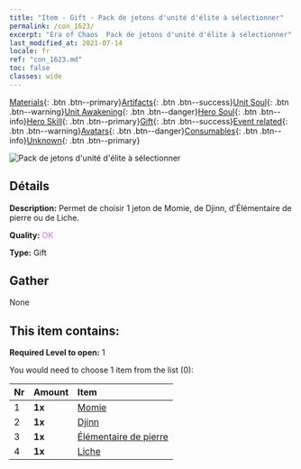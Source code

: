 ```yaml
---
title: "Item - Gift - Pack de jetons d'unité d'élite à sélectionner"
permalink: /con_1623/
excerpt: "Era of Chaos  Pack de jetons d'unité d'élite à sélectionner"
last_modified_at: 2021-07-14
locale: fr
ref: "con_1623.md"
toc: false
classes: wide
---
```

 [Materials](/ItemsFR/){: .btn .btn--primary}[Artifacts](/ItemsFR/Artifacts/){: .btn .btn--success}[Unit Soul](/ItemsFR/UnitSoul/){: .btn .btn--warning}[Unit Awakening](/ItemsFR/UnitAwakening/){: .btn .btn--danger}[Hero Soul](/ItemsFR/HeroSoul/){: .btn .btn--info}[Hero Skill](/ItemsFR/HeroSkill/){: .btn .btn--primary}[Gift](/ItemsFR/Gift/){: .btn .btn--success}[Event related](/ItemsFR/Events/){: .btn .btn--warning}[Avatars](/ItemsFR/Avatars/){: .btn .btn--danger}[Consumables](/ItemsFR/Consumables/){: .btn .btn--info}[Unknown](/ItemsFR/Unknown/){: .btn .btn--primary}

 ![Pack de jetons d'unité d'élite à sélectionner](/images/t/i_907239.png)

## Détails
 **Description:** Permet de choisir 1 jeton de Momie, de Djinn, d'Élémentaire de pierre ou de Liche.

 **Quality:** <span style="color: #DA70D6">OK</span>

 **Type:** Gift

## Gather

  None

## This item contains:

 **Required Level to open:** 1

 You would need to choose 1 item from the list (0):

  | Nr | Amount |     Item    |
  |:---|:-------|:------------|
  | 1 |  **1x** | [Momie](/ItemsFR/unt_215/) |  | 
  | 2 |  **1x** | [Djinn](/ItemsFR/unt_239/) |  | 
  | 3 |  **1x** | [Élémentaire de pierre](/ItemsFR/unt_266/) |  | 
  | 4 |  **1x** | [Liche](/ItemsFR/unt_212/) |  | 
